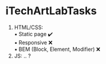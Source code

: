 # iTechArtLabTasks
1. HTML/CSS:</br>
    ▪️ Static page ✔️</br>
    ▪️ Responsive ❌</br>
    ▪️ BEM (Block, Element, Modifier) ❌</br>
2. JS: .. ?
